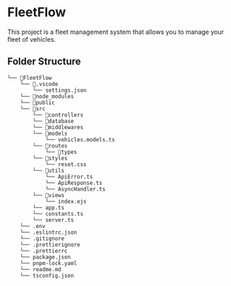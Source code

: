 # FleetFlow

This project is a fleet management system that allows you to manage your fleet of vehicles.

## Folder Structure

```filetree
└── 📁FleetFlow
    └── 📁.vscode
        └── settings.json
    └── 📁node_modules
    └── 📁public
    └── 📁src
        └── 📁controllers
        └── 📁database
        └── 📁middlewares
        └── 📁models
            └── vehicles.models.ts
        └── 📁routes
            └── 📁types
        └── 📁styles
            └── reset.css
        └── 📁utils
            └── ApiError.ts
            └── ApiResponse.ts
            └── AsyncHandler.ts
        └── 📁views
            └── index.ejs
        └── app.ts
        └── constants.ts
        └── server.ts
    └── .env
    └── .eslintrc.json
    └── .gitignore
    └── .prettierignore
    └── .prettierrc
    └── package.json
    └── pnpm-lock.yaml
    └── readme.md
    └── tsconfig.json
```
